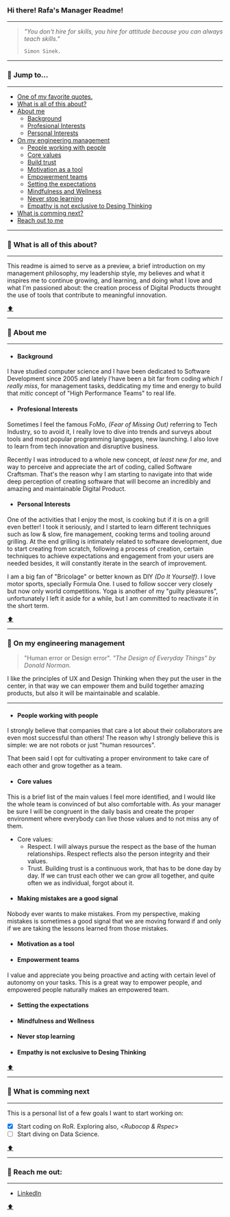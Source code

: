 ### Hi there! Rafa's Manager Readme!
---
>   _"You don't hire for skills,
>   you hire for attitude because
>   you can always teach skills."_
> 
>     Simon Sinek.
>     

***
### :round_pushpin: Jump to...
***

- [One of my favorite quotes.](#Hi-there-Rafas-Manager-Readme)
- [What is all of this about?](#round_pushpin-What-is-all-of-this-about)
- [About me](#round_pushpin-about-me)
  - [Background](#Background)
  - [Profesional Interests](#Profesional-Interests)
  - [Personal Interests](#Personal-Interests)
- [On my engineering management](#round_pushpin-On-my-engineering-management)
  - [People working with people](#People-working-with-people)
  - [Core values](#Core-values)
  - [Build trust](#Build-trust)
  - [Motivation as a tool](#Motivation-as-a-tool)
  - [Empowerment teams](#Empowerment-teams)
  - [Setting the expectations](#Setting-the-expectations)
  - [Mindfulness and Wellness](#Mindfulness-and-Wellness)
  - [Never stop learning](#Never-stop-learning)
  - [Empathy is not exclusive to Desing Thinking](#Empathy-is-not-exclusive-to-Desing-Thinking)
- [What is comming next?](#round_pushpin-What-is-comming-next)
- [Reach out to me](#round_pushpin-Reach-me-out)


***
### :round_pushpin: What is all of this about?
---
This readme is aimed to serve as a preview, a brief introduction on my management philosophy, my leadership style, my believes and what it inspires me to continue growing, and learning, and doing what I love and what I'm passioned about: the creation process of Digital Products throught the use of tools that contribute to meaningful innovation.
 
 [:arrow_up:](#round_pushpin-jump-to)
 
***
### :round_pushpin: About me
--- 

  * #### Background
I have studied computer science and I have been dedicated to Software Development since 2005 and lately I'have been a bit far from coding _which I really miss_, for management tasks, deddicating my time and energy to build that _mitic_ concept of "High Performance Teams" to real life.

  * #### Profesional Interests
  
Sometimes I feel the famous FoMo, _(Fear of Missing Out)_ referring to Tech Industry, so to avoid it, I really love to dive into trends and surveys about tools and most popular programming languages, new launching. I also love to learn from tech innovation and disruptive business.

Recently I was introduced to a whole new concept, _at least new for me_, and way to perceive and appreciate the art of coding, called Software Craftsman. That's the reason why I am starting to navigate into that wide deep perception of creating software that will become an incredibly and amazing and maintainable Digital Product.

  * #### Personal Interests
One of the activities that I enjoy the most, is cooking but if it is on a grill even better! I took it seriously, and I started to learn different techniques such as low & slow, fire management, cooking terms and tooling around grilling. At the end grilling is intimately related to software development, due to start creating from scratch, following a process of creation, certain techniques to achieve expectations and engagement from your users are needed besides, it will constantly iterate in the search of improvement.

I am a big fan of "Bricolage" or better known as DIY _(Do It Yourself)_. I love motor sports, specially Formula One. I used to follow soccer very closely but now only world competitions. Yoga is another of my "guilty pleasures", unfortunately I left it aside for a while, but I am committed to reactivate it in the short term.

[:arrow_up:](#round_pushpin-jump-to)

***
### :round_pushpin: On my engineering management
>  "Human error or Design error".
> _"The Design of Everyday Things" by Donald Norman._
> 
>
I like the principles of UX and Design Thinking when they put the user in the center, in that way we can empower them and build together amazing products, but also it will be maintainable and scalable.

***

  * #### People working with people
  
I strongly believe that companies that care a lot about their collaborators are even most successful than others! The reason why I strongly believe this is simple: we are not robots or just "human resources". 

That been said I opt for cultivating a proper environment to take care of each other and grow together as a team.
  
  * #### Core values  

This is a brief list of the main values I feel more identified, and I would like the whole team is convinced of but also comfortable with. As your manager be sure I will be congruent in the daily basis and create the proper environment where everybody can live those values and to not miss any of them.
  - Core values:  
    - Respect. I will always pursue the respect as the base of the human relationships. Respect reflects also the person integrity and their values.
    - Trust. Building trust is a continuous work, that has to be done day by day. If we can trust each other we can grow all together, and quite often we as individual, forgot about it. 
     

  * #### Making mistakes are a good signal
  Nobody ever wants to make mistakes. From my perspective, making mistakes is sometimes a good signal that we are moving forward if and only if we are taking the lessons learned from those mistakes.
  
  * #### Motivation as a tool
  
  * #### Empowerment teams
I value and appreciate you being proactive and acting with certain level of autonomy on your tasks. This is a great way to empower people, and empowered people naturally makes an empowered team.
  
  * #### Setting the expectations
  
  * #### Mindfulness and Wellness
  
  * #### Never stop learning
  
  * #### Empathy is not exclusive to Desing Thinking

[:arrow_up:](#round_pushpin-jump-to)

***
### :round_pushpin: What is comming next
---

This is a personal list of a few goals I want to start working on: 
  - [x] Start coding on RoR. Exploring also, <_Rubocop & Rspec_>
  - [ ] Start diving on Data Science.

[:arrow_up:](#round_pushpin-jump-to)

***
### :round_pushpin: Reach me out:
***

- [LinkedIn](https://www.linkedin.com/in/rafael-sanchez-salazar/)

[:arrow_up:](#round_pushpin-jump-to)

<!--
```js
const raffasan = {
  pronouns: "he" | "him", 
  code: ['javascript', 'HTML', 'CSS', 'Python'],
  motivations: ['innovation', 'web developmet', 'UX', 'disruptive business'],
  architecture: [],
  techCommunities:{
                  coorganizer: "AfroPython",
                  speaker: "XXX",
                  mentor: "LOL",
  },
  challenge: "I am starting with a new stack based on Ruby on Rails and React.js"
}
```

# Sam's manager README
A readme on my management philosophies

## What is this?
This document is an introduction to me and an overview of my philosophies on managing software engineers. This document, like my philosophies and practices are subject to change and _growth_. In fact, I would be disappointed in myself if my views did not change and grow as I receive feedback, recognize patterns and try new things.

* [What is this?](#what-is-this)
* [About me](#about-me)
  * [Background](#background)
  * [Personal interests](#personal-interests)
* [On engineering management](#on-engineering-management)
  * [Ownership and autonomy](#ownership-and-autonomy)
  * [Fulfillment and self-actualization](#fulfillment-and-self-actualization)
  * [Learning and growth](#learning-and-growth)
  * [Integrity](#integrity)
  * [Home is for home life](#home-is-for-home-life)
  * [One-on-ones](#one-on-ones)
  * [Empathy between engineers and business stakeholders](#empathy-between-engineers-and-business-stakeholders)
  * [Communication](#communication)
    * [Slack](#slack)
    * [Email](#email)
* [On feedback](#on-feedback)
* [Things I haven't worked out yet](#things-i-havent-worked-out-yet)
  * [How to best balance software implementation with other work](#how-to-best-balance-software-implementation-with-other-work)
  * [How to best pay down conceptual, technical and product debt](#how-to-best-pay-down-conceptual-technical-and-product-debt)

## About me

### Background

I have been coding in some form or another for 20+ years. I have been working with software engineers — pairing, thought-partnering, managing — in some capacity or another since 2008.

### Personal interests

I love self-teaching and improving my skill in crafts, including: software, woodworking, home renovation, gardening, cooking, bicycle tuning, beading, macraméing, knitting, script writing and acting.

I get major nostalgia for 1990s video games. I love commuter-cycling and I think every major metropolitan city should focus on better cycling infrastructure. More about me and my interests [here](./background.md).

-->
